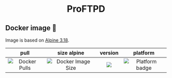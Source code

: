 <h1 align="center">ProFTPD</h1>

## Docker image 🐋

Image is based on [Alpine 3.18](https://hub.docker.com/repository/docker/johann8/proftpd/general).

| pull | size alpine | version | platform |
|:---------------------------------:|:--------------------------------:|:----------------------------------:|:--------------------------------:|
| ![Docker Pulls](https://img.shields.io/docker/pulls/johann8/proftpd?logo=docker&label=pulls&style=flat-square&color=blue) | ![Docker Image Size](https://img.shields.io/docker/image-size/johann8/proftpd/latest?logo=docker&style=flat-square&color=blue&sort=semver) | [![](https://img.shields.io/docker/v/johann8/proftpd/latest?logo=docker&style=flat-square&color=blue&sort=semver)](https://hub.docker.com/r/johann8/proftpd/tags "Version badge")  | ![](https://img.shields.io/badge/platform-amd64-blue "Platform badge") |

